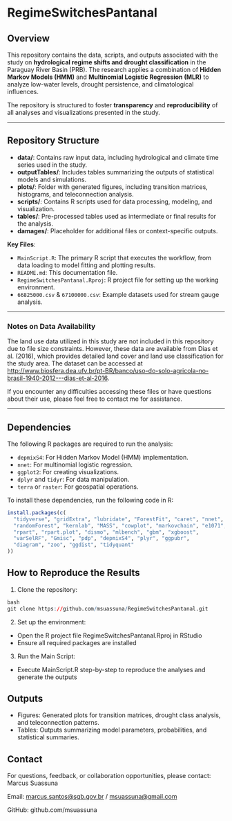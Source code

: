 # RegimeSwitchesPantanal  

## Overview  
This repository contains the data, scripts, and outputs associated with the study on **hydrological regime shifts and drought classification** in the Paraguay River Basin (PRB). The research applies a combination of **Hidden Markov Models (HMM)** and **Multinomial Logistic Regression (MLR)** to analyze low-water levels, drought persistence, and climatological influences.  

The repository is structured to foster **transparency** and **reproducibility** of all analyses and visualizations presented in the study.  

---

## Repository Structure  

- **data/**: Contains raw input data, including hydrological and climate time series used in the study.  
- **outputTables/**: Includes tables summarizing the outputs of statistical models and simulations.  
- **plots/**: Folder with generated figures, including transition matrices, histograms, and teleconnection analysis.  
- **scripts/**: Contains R scripts used for data processing, modeling, and visualization.  
- **tables/**: Pre-processed tables used as intermediate or final results for the analysis.  
- **damages/**: Placeholder for additional files or context-specific outputs.  

**Key Files**:  
- `MainScript.R`: The primary R script that executes the workflow, from data loading to model fitting and plotting results.  
- `README.md`: This documentation file.  
- `RegimeSwitchesPantanal.Rproj`: R project file for setting up the working environment.  
- `66825000.csv` & `67100000.csv`: Example datasets used for stream gauge analysis.  

---

### Notes on Data Availability

The land use data utilized in this study are not included in this repository due to file size constraints. However, these data are available from Dias et al. (2016), which provides detailed land cover and land use classification for the study area. The dataset can be accessed at http://www.biosfera.dea.ufv.br/pt-BR/banco/uso-do-solo-agricola-no-brasil-1940-2012---dias-et-al-2016.

If you encounter any difficulties accessing these files or have questions about their use, please feel free to contact me for assistance.

---

## Dependencies  

The following R packages are required to run the analysis:  
- `depmixS4`: For Hidden Markov Model (HMM) implementation.  
- `nnet`: For multinomial logistic regression.  
- `ggplot2`: For creating visualizations.  
- `dplyr` and `tidyr`: For data manipulation.  
- `terra` or `raster`: For geospatial operations.  

To install these dependencies, run the following code in R:  
```r  
install.packages(c(
  "tidyverse", "gridExtra", "lubridate", "ForestFit", "caret", "nnet",
  "randomForest", "kernlab", "MASS", "cowplot", "markovchain", "e1071", 
  "rpart", "rpart.plot", "dismo", "mlbench", "gbm", "xgboost", 
  "varSelRF", "Gmisc", "pdp", "depmixS4", "plyr", "ggpubr", 
  "diagram", "zoo", "ggdist", "tidyquant"
))
```


## How to Reproduce the Results

1. Clone the repository:

```r  
bash
git clone https://github.com/msuassuna/RegimeSwitchesPantanal.git  
```

2. Set up the environment:

- Open the R project file RegimeSwitchesPantanal.Rproj in RStudio
- Ensure all required packages are installed

3. Run the Main Script:
- Execute MainScript.R step-by-step to reproduce the analyses and generate the outputs

## Outputs
- Figures: Generated plots for transition matrices, drought class analysis, and teleconnection patterns.
- Tables: Outputs summarizing model parameters, probabilities, and statistical summaries.

## Contact
For questions, feedback, or collaboration opportunities, please contact:
Marcus Suassuna

Email: marcus.santos@sgb.gov.br / msuassuna@gmail.com

GitHub: github.com/msuassuna
